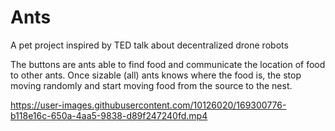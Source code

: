 # Ants
A pet project inspired by TED talk about decentralized drone robots

The buttons are ants able to find food and communicate the location of food to other ants. Once sizable (all) ants knows where the food is, the stop moving randomly and start moving food from the source to the nest.



https://user-images.githubusercontent.com/10126020/169300776-b118e16c-650a-4aa5-9838-d89f247240fd.mp4

